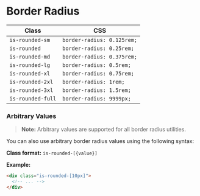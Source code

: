 # Border Radius

| Class | CSS |
| --- | --- |
| `is-rounded-sm` | `border-radius: 0.125rem;` |
| `is-rounded` | `border-radius: 0.25rem;` |
| `is-rounded-md` | `border-radius: 0.375rem;` |
| `is-rounded-lg` | `border-radius: 0.5rem;` |
| `is-rounded-xl` | `border-radius: 0.75rem;` |
| `is-rounded-2xl` | `border-radius: 1rem;` |
| `is-rounded-3xl` | `border-radius: 1.5rem;` |
| `is-rounded-full` | `border-radius: 9999px;` |

### Arbitrary Values

> **Note:** Arbitrary values are supported for all border radius utilities.

You can also use arbitrary border radius values using the following syntax:

**Class format:** `is-rounded-[{value}]`

**Example:**
```html
<div class="is-rounded-[10px]">
  <!-- ... -->
</div>
```
